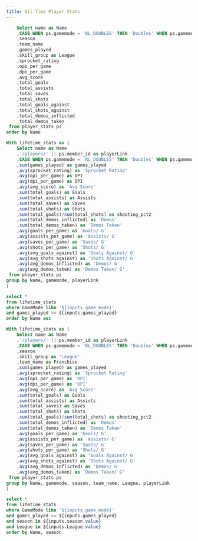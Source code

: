 ```yaml
---
title: All-Time Player Stats
---
```


```sql Stats_lifetime
    Select name as Name
    ,CASE WHEN ps.gamemode = 'RL_DOUBLES' THEN 'Doubles' WHEN ps.gamemode = 'RL_STANDARD' THEN 'Standard' ELSE 'Unknown' END as GameMode
    ,season
    ,team_name
    ,games_played
    ,skill_group as League
    ,sprocket_rating
    ,opi_per_game
    ,dpi_per_game
    ,avg_score
    ,total_goals
    ,total_assists 
    ,total_saves
    ,total_shots
    ,total_goals_against 
    ,total_shots_against
    ,total_demos_inflicted
    ,total_demos_taken
 from player_stats ps
order by Name
```

<ButtonGroup name=game_mode>
    <ButtonGroupItem valueLabel="Both" value="%" default/>
    <ButtonGroupItem valueLabel="Doubles" value="Doubles" />
    <ButtonGroupItem valueLabel="Standard" value="Standard" />
</ButtonGroup>

<Slider
    title='Games Played'
    name=games_played
    data={Stats_lifetime}
    defaultValue=1
    min=1
    max=165
    size=full
/>

<Tabs>
<Tab label=" Stats">

<LastRefreshed prefix="Data last updated"/>

```sql LeaderboardStats_career
With lifetime_stats as (
    Select name as Name
    ,'/players/' || ps.member_id as playerLink
    ,CASE WHEN ps.gamemode = 'RL_DOUBLES' THEN 'Doubles' WHEN ps.gamemode = 'RL_STANDARD' THEN 'Standard' ELSE 'Unknown' END as GameMode
    ,sum(games_played) as games_played
    ,avg(sprocket_rating) as 'Sprocket Rating'
    ,avg(opi_per_game) as OPI
    ,avg(dpi_per_game) as DPI
    ,avg(avg_score) as 'Avg Score'
    ,sum(total_goals) as Goals
    ,sum(total_assists) as Assists
    ,sum(total_saves) as Saves
    ,sum(total_shots) as Shots
    ,sum(total_goals)/sum(total_shots) as shooting_pct2
    ,sum(total_demos_inflicted) as 'Demos'
    ,sum(total_demos_taken) as 'Demos Taken'
    ,avg(goals_per_game) as 'Goals/ G'
    ,avg(assists_per_game) as 'Assists/ G'
    ,avg(saves_per_game) as 'Saves/ G'
    ,avg(shots_per_game) as 'Shots/ G'
    ,avg(avg_goals_against) as 'Goals Against/ G'
    ,avg(avg_shots_against) as 'Shots Against/ G'
    ,avg(avg_demos_inflicted) as 'Demos/ G'
    ,avg(avg_demos_taken) as 'Demos Taken/ G'
 from player_stats ps
group by Name, gamemode, playerLink
)

select *
from lifetime_stats
where GameMode like '${inputs.game_mode}'
and games_played >= ${inputs.games_played}
order by Name asc
```



<DataTable data={LeaderboardStats_career} rows=20 search=true rowShading=true headerColor=#2a4b82 headerFontColor=white link=playerLink>
    <Column id=Name align=center />
    <Column id=GameMode align=center />
    <Column id=games_played align=center />
    <Column id='Sprocket Rating' align=center />
    <Column id='OPI' align=center />
    <Column id='DPI' align=center />
    <Column id='Avg Score' align=center />
    <Column id='Goals' align=center />
    <Column id='Assists' align=center />
    <Column id='Saves' align=center />
    <Column id='Shots' align=center />
    <Column id='shooting_pct2' align=center />
    <Column id='Demos' align=center />
    <Column id='Demos Taken' align=center />
    <Column id='Shots/ G' align=center />
    <Column id='Goals/ G' align=center />
    <Column id='Assists/ G' align=center />
    <Column id='Saves/ G' align=center />
    <Column id='Shots/ G' align=center />
    <Column id='Goals Against/ G' align=center />
    <Column id='Shots Against/ G' align=center />
    <Column id='Demos/ G' align=center />
    <Column id='Demos Taken/ G' align=center />
</DataTable>

</Tab>

<Tab label="Season Stats">

```sql SeasonStats_career
With lifetime_stats as (
    Select name as Name
    ,'/players/' || ps.member_id as playerLink
    ,CASE WHEN ps.gamemode = 'RL_DOUBLES' THEN 'Doubles' WHEN ps.gamemode = 'RL_STANDARD' THEN 'Standard' ELSE 'Unknown' END as GameMode
    ,season
    ,skill_group as 'League'
    ,team_name as Franchise
    ,sum(games_played) as games_played
    ,avg(sprocket_rating) as 'Sprocket Rating'
    ,avg(opi_per_game) as 'OPI'
    ,avg(dpi_per_game) as 'DPI'
    ,avg(avg_score) as 'Avg Score'
    ,sum(total_goals) as Goals
    ,sum(total_assists) as Assists
    ,sum(total_saves) as Saves
    ,sum(total_shots) as Shots
    ,sum(total_goals)/sum(total_shots) as shooting_pct2
    ,sum(total_demos_inflicted) as 'Demos'
    ,sum(total_demos_taken) as 'Demos Taken'
    ,avg(goals_per_game) as 'Goals/ G'
    ,avg(assists_per_game) as 'Assists/ G'
    ,avg(saves_per_game) as 'Saves/ G'
    ,avg(shots_per_game) as 'Shots/ G'
    ,avg(avg_goals_against) as 'Goals Against/ G'
    ,avg(avg_shots_against) as 'Shots Against/ G'
    ,avg(avg_demos_inflicted) as 'Demos/ G'
    ,avg(avg_demos_taken) as 'Demos Taken/ G'
 from player_stats ps
group by Name, gamemode, season, team_name, League, playerLink
)

select *
from lifetime_stats
where GameMode like '${inputs.game_mode}'
and games_played >= ${inputs.games_played}
and season in ${inputs.season.value}
and League in ${inputs.League.value}
order by Name, season
```


<Dropdown data={Stats_lifetime} name=season value=season multiple=true selectAllByDefault=true />

<Dropdown data={Stats_lifetime} name=League value=League multiple=true selectAllByDefault=true />


<DataTable data={SeasonStats_career} rows=20 search=true rowShading=true headerColor=#2a4b82 headerFontColor=white link=playerLink>
    <Column id=Name align=center />
    <Column id=GameMode align=center />
    <Column id='Franchise' align=center />
    <Column id='League' align=center />
    <Column id='season' align=center />
    <Column id='games_played' align=center />
    <Column id='Sprocket Rating' align=center />
    <Column id='OPI' align=center />
    <Column id='DPI' align=center />
    <Column id='Avg Score' align=center />
    <Column id='Goals' align=center />
    <Column id='Assists' align=center />
    <Column id='Saves' align=center />
    <Column id='Shots' align=center />
    <Column id='shooting_pct2' align=center />
    <Column id='Demos' align=center />
    <Column id='Demos Taken' align=center />
    <Column id='Goals/ G' align=center />
    <Column id='Assists/ G' align=center />
    <Column id='Saves/ G' align=center />
    <Column id='Shots/ G' align=center />
    <Column id='Goals Against/ G' align=center />
    <Column id='Shots Against/ G' align=center />
    <Column id='Demos/ G' align=center />
    <Column id='Demos Taken/ G' align=center />
</DataTable>

</Tab>

</Tabs>